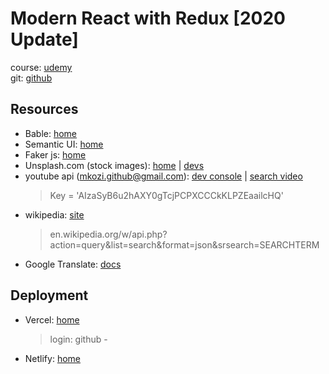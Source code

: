 # Modern React with Redux [2020 Update]

course: [udemy](https://www.udemy.com/course/react-redux/)  
git: [github](https://github.com/kozigh01/udemy_ModernReactWithRedux)  

## Resources
* Bable: [home](https://babeljs.io/)
* Semantic UI: [home](https://semantic-ui.com/)
* Faker js: [home](https://github.com/marak/Faker.js/cd)
* Unsplash.com (stock images): [home](https://unsplash.com/) | [devs](https://unsplash.com/developers) 
* youtube api (mkozi.github@gmail.com): [dev console](https://console.developers.google.com/) | [search video](https://developers.google.com/youtube/v3/docs/search)
  > Key = 'AIzaSyB6u2hAXY0gTcjPCPXCCCkKLPZEaailcHQ'
* wikipedia: [site](https://www.wikipedia.org/)
  > en.wikipedia.org/w/api.php?action=query&list=search&format=json&srsearch=SEARCHTERM
* Google Translate: [docs](https://cloud.google.com/translate/docs)

## Deployment
* Vercel: [home](https://vercel.com/)
   > login: github - 
* Netlify: [home](https://www.netlify.com/)